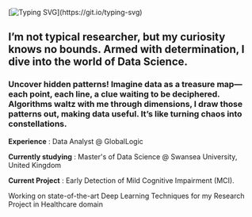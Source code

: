 

[![Typing SVG](https://readme-typing-svg.demolab.com?font=Arial&pause=1000&color=77B8FF&random=false&width=435&lines=Hi+There+%F0%9F%91%8B+;Thanks+for+checking+in.+.+.+.)](https://git.io/typing-svg)


## I’m not  typical researcher, but my curiosity knows no bounds. Armed with determination, I dive into the world of Data Science. 
### Uncover hidden patterns! Imagine data as a treasure map—each point, each line, a clue waiting to be deciphered. Algorithms waltz with me through dimensions, I draw those patterns out, making data useful. It’s like turning chaos into constellations.

**Experience** : Data Analyst @ GlobalLogic 

**Currently studying** : Master's of Data Science @ Swansea University, United Kingdom

**Current Project** : Early Detection of Mild Cognitive Impairment (MCI). 

Working on state-of-the-art Deep Learning Techniques for my Research Project in Healthcare domain
